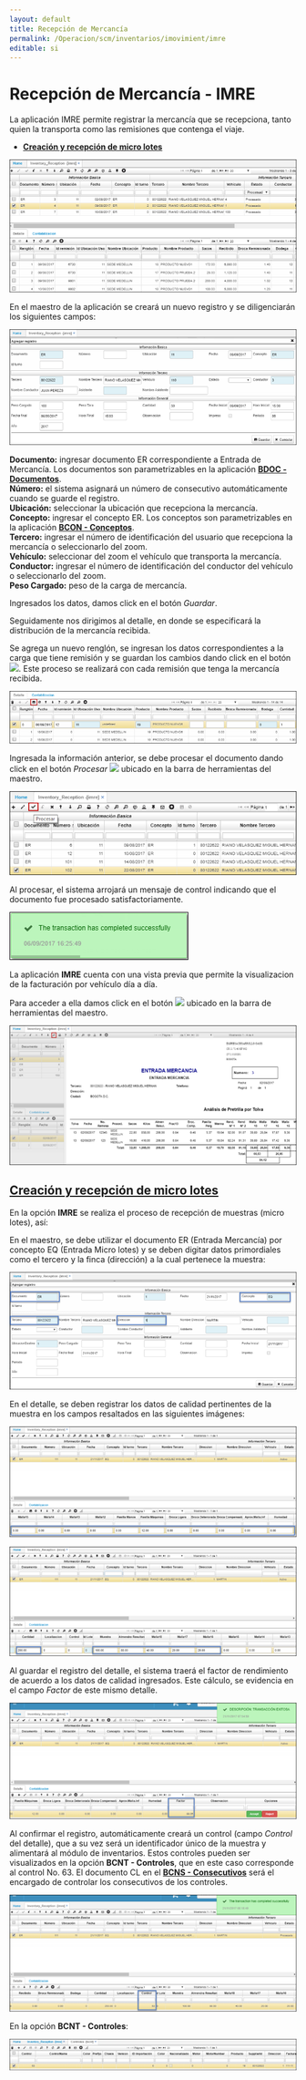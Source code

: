 ```yaml
---
layout: default
title: Recepción de Mercancía
permalink: /Operacion/scm/inventarios/imovimient/imre
editable: si
---
```


# Recepción de Mercancía - IMRE

La aplicación IMRE permite registrar la mercancía que se recepciona, tanto quien la transporta como las remisiones que contenga el viaje.  

- [**Creación y recepción de micro lotes**](http://docs.oasiscom.com/Operacion/scm/inventarios/imovimient/imre#creación-y-recepción-de-micro-lotes)


![](imre.png)

En el maestro de la aplicación se creará un nuevo registro y se diligenciarán los siguientes campos:  


![](imre1.png)

**Documento:** ingresar documento ER correspondiente a Entrada de Mercancía. Los documentos son parametrizables en la aplicación [**BDOC - Documentos**](http://docs.oasiscom.com/Operacion/common/bsistema/bdoc).  
**Número:** el sistema asignará un número de consecutivo automáticamente cuando se guarde el registro.  
**Ubicación:** seleccionar la ubicación que recepciona la mercancía.  
**Concepto:** ingresar el concepto ER. Los conceptos son parametrizables en la aplicación [**BCON - Conceptos**](http://docs.oasiscom.com/Operacion/common/bsistema/bcon).  
**Tercero:** ingresar el número de identificación del usuario que recepciona la mercancía o seleccionarlo del zoom.  
**Vehículo:** seleccionar del zoom el vehículo que transporta la mercancía.  
**Conductor:** ingresar el número de identificación del conductor del vehículo o seleccionarlo del zoom.  
**Peso Cargado:** peso de la carga de mercancía.  

Ingresados los datos, damos click en el botón _Guardar_.  

Seguidamente nos dirigimos al detalle, en donde se especificará la distribución de la mercancía recibida.  

Se agrega un nuevo renglón, se ingresan los datos correspondientes a la carga que tiene remisión y se guardan los cambios dando click en el botón ![](imre3.png). Este proceso se realizará con cada remisión que tenga la mercancía recibida.  

![](imre2.png)

Ingresada la información anterior, se debe procesar el documento dando click en el botón _Procesar_ ![](imre5.png) ubicado en la barra de herramientas del maestro.  

![](imre6.png)

Al procesar, el sistema arrojará un mensaje de control indicando que el documento fue procesado satisfactoriamente.  

![](imre4.png)

La aplicación **IMRE** cuenta con una vista previa que permite la visualizacion de la facturación por vehículo día a día.  

Para acceder a ella damos click en el botón ![](lupa.png) ubicado en la barra de herramientas del maestro.  

![](imre7.png)


## [**Creación y recepción de micro lotes**](http://docs.oasiscom.com/Operacion/scm/inventarios/imovimient/imre#creación-y-recepción-de-micro-lotes)

En la opción **IMRE** se realiza el proceso de recepción de muestras (micro lotes), así:  

En el maestro, se debe utilizar el documento ER (Entrada Mercancía) por concepto EQ (Entrada Micro lotes) y se deben digitar datos primordiales como el tercero y la finca (dirección) a la cual pertenece la muestra:  

![](imre8.png)

En el detalle, se deben registrar los datos de calidad pertinentes de la muestra en los campos resaltados en las siguientes imágenes:  

![](imre9.png)

![](imre10.png)

Al guardar el registro del detalle, el sistema traerá el factor de rendimiento de acuerdo a los datos de calidad ingresados. Este cálculo, se evidencia en el campo _Factor_ de este mismo detalle.  

![](imre11.png)

Al confirmar el registro, automáticamente creará un control (campo _Control_ del detalle), que a su vez será un identificador único de la muestra y alimentará al módulo de inventarios. Estos controles pueden ser visualizados en la opción **BCNT - Controles**, que en este caso corresponde al control No. 63. El documento CL en el [**BCNS - Consecutivos**](http://docs.oasiscom.com/Operacion/common/bsistema/bcns) será el encargado de controlar los consecutivos de los controles.  

![](imre12.png)

En la opción **BCNT - Controles**:  

![](imre13.png)






